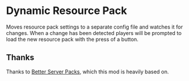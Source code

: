# Dynamic Resource Pack

Moves resource pack settings to a separate config file and watches it for changes. When a change has been detected players will be prompted to load the new resource pack with the press of a button.

## Thanks

Thanks to [Better Server Packs](https://github.com/Fisch37/better-server-packs-fabric), which this mod is heavily based on.